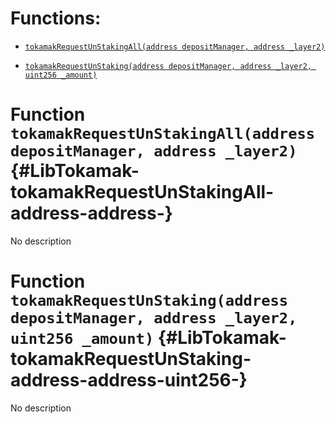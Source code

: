 # Functions:

- [`tokamakRequestUnStakingAll(address depositManager, address _layer2)`](#LibTokamak-tokamakRequestUnStakingAll-address-address-)

- [`tokamakRequestUnStaking(address depositManager, address _layer2, uint256 _amount)`](#LibTokamak-tokamakRequestUnStaking-address-address-uint256-)

# Function `tokamakRequestUnStakingAll(address depositManager, address _layer2)` {#LibTokamak-tokamakRequestUnStakingAll-address-address-}

No description

# Function `tokamakRequestUnStaking(address depositManager, address _layer2, uint256 _amount)` {#LibTokamak-tokamakRequestUnStaking-address-address-uint256-}

No description
